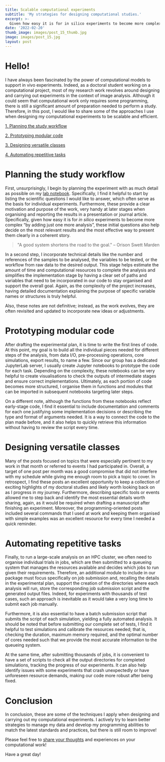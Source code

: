 ```yaml
---
title: Scalable computational experiments
subtitle: 'My strategies for designing computational studies.'
excerpt: >-
  Given how easy it is for in silico experiments to become more complex 'by adding just one more analysis', these initial questions also help decide on the most relevant results and the most effective way to present them clearly in a coherent story.
date: '2022-02-20'
thumb_image: images/post_15_thumb.jpg
image: images/post_15.jpg
layout: post
---
```


# Hello!

I have always been fascinated by the power of computational models to support in vivo experiments. Indeed, as a doctoral student working on a computational project, most of my research work revolves around designing and carrying out experiments in the context of image analysis. Although it could seem that computational work only requires some programming, there is still a significant amount of preparation needed to perform a study. Therefore, in this post, I would like to share some of the approaches I use when designing my computational experiments to be scalable and efficient.


[1. Planning the study workflow](#workflow_notes)

[2. Prototyping modular code](#modular_code)

[3. Designing versatile classes](#master_class)

[4. Automating repetitive tasks](#repetition)


# <a name="workflow_notes">Planning the study workflow</a>

First, unsurprisingly, I begin by planning the experiment with as much detail as possible on my [lab notebook](https://franciscomcm.github.io/blog/four-tools-for-personal-productivity/#the_hub). Specifically, I find it helpful to start by listing the scientific questions I would like to answer, which often serve as the basis for individual experiments. Furthermore, these provide a clear motivation and purpose of the work, very handy at later stages when organising and reporting the results in a presentation or journal article. Specifically, given how easy it is for *in silico* experiments to become more complex “by adding just one more analysis”, these initial questions also help decide on the most relevant results and the most effective way to present them clearly in a coherent story.

> "A good system shortens the road to the goal." – Orison Swett Marden

In a second step, I incorporate technical details like the number and references of the samples to be analysed, the variables to be tested, or the workflow from raw data to the desired output. This stage helps estimate the amount of time and computational resources to complete the analysis and simplifies the implementation stage by having a clear set of paths and variables that need to be incorporated in our code to stay organised and support the overall goal. Again, as the complexity of the project increases, having detailed documentation explaining the purpose of specific variable names or structures is truly helpful.


Also, these notes are not definitive; instead, as the work evolves, they are often revisited and updated to incorporate new ideas or adjustments.


# <a name="modular_code">Prototyping modular code</a>

After drafting the experimental plan, it is time to write the first lines of code. At this point, my goal is to build all the individual pieces needed for different steps of the analysis, from data I/O, pre-processing operations, core simulations, export results, to name a few. Since our group has a dedicated JupyterLab server, I usually create Jupyter notebooks to prototype the code for each task. Depending on the complexity, these notebooks can be very helpful to create visualisations to check the outputs of intermediate stages and ensure correct implementations. Ultimately, as each portion of code becomes more structured, I organise them in functions and modules that can be imported in subsequent notebooks targeting later steps.

On a different note, although the functions from these notebooks reflect early-stage code, I find it essential to include documentation and comments for each one justifying some implementation decisions or describing the type and format of arguments needed. It is a way to connect the code to the plan made before, and it also helps to quickly retrieve this information without having to review the script every time.


# <a name="master_class">Designing versatile classes</a>

Many of the posts focused on topics that were especially pertinent to my work in that month or referred to events I had participated in. Overall, a target of one post per month was a good compromise that did not interfere with my schedule while giving me enough room to pick a topic to cover. In retrospect, I find these posts an excellent opportunity to keep a collection of exciting highlights of my doctoral studies and likely worth looking back on as I progress in my journey. Furthermore, describing specific tools or events allowed me to step back and identify the most essential details worth sharing, again, as it would be required when drafting a manuscript after finishing an experiment. Moreover, the programming-oriented posts included several commands that I used at work and keeping them organised with simple examples was an excellent resource for every time I needed a quick reminder.


# <a name="repetition">Automating repetitive tasks</a>

Finally, to run a large-scale analysis on an HPC cluster, we often need to organise individual trials in jobs, which are then submitted to a queueing system that manages the resources available and decides which jobs to run given their requirements. Therefore, an additional module to include in our package must focus specifically on job submission and, recalling the details in the experimental plan, support the creation of the directories where each analysis will run, store the corresponding job submission script and the generated output files. Indeed, for experiments with thousands of test cases, such an approach is inevitable as it would take a very long time to submit each job manually.

Furthermore, it is also essential to have a batch submission script that submits the script of each simulation, yielding a fully automated analysis. It should be noted that before submitting our complete set of tests, I find it helpful to test simulations and calibrate the resources needed; that is, checking the duration, maximum memory required, and the optimal number of cores needed such that we provide the most accurate information to the queueing system.

At the same time, after submitting thousands of jobs, it is convenient to have a set of scripts to check all the output directories for completed simulations, tracking the progress of our experiments. It can also help identify issues with some experiments that crash unexpectedly or have unforeseen resource demands, making our code more robust after being fixed.


# Conclusion

In conclusion, these are some of the techniques I apply when designing and carrying out my computational experiments. I actively try to learn better strategies to manage my data and develop my programming abilities to match the latest standards and practices, but there is still room to improve!

Please feel free to [share your thoughts](https://twitter.com/_franciscomcm) and experiences on your computational work!

Have a great day!
